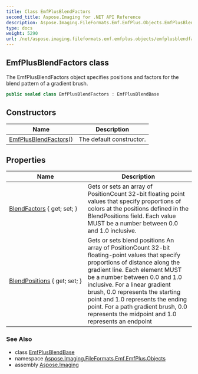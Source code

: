 ```yaml
---
title: Class EmfPlusBlendFactors
second_title: Aspose.Imaging for .NET API Reference
description: Aspose.Imaging.FileFormats.Emf.EmfPlus.Objects.EmfPlusBlendFactors class. The EmfPlusBlendFactors object specifies positions and factors for the blend pattern of a gradient brush
type: docs
weight: 5290
url: /net/aspose.imaging.fileformats.emf.emfplus.objects/emfplusblendfactors/
---
```

## EmfPlusBlendFactors class

The EmfPlusBlendFactors object specifies positions and factors for the blend pattern of a gradient brush.

```csharp
public sealed class EmfPlusBlendFactors : EmfPlusBlendBase
```

## Constructors

| Name | Description |
| --- | --- |
| [EmfPlusBlendFactors](emfplusblendfactors/)() | The default constructor. |

## Properties

| Name | Description |
| --- | --- |
| [BlendFactors](../../aspose.imaging.fileformats.emf.emfplus.objects/emfplusblendfactors/blendfactors/) { get; set; } | Gets or sets an array of PositionCount 32-bit floating point values that specify proportions of colors at the positions defined in the BlendPositions field. Each value MUST be a number between 0.0 and 1.0 inclusive. |
| [BlendPositions](../../aspose.imaging.fileformats.emf.emfplus.objects/emfplusblendbase/blendpositions/) { get; set; } | Gets or sets blend positions An array of PositionCount 32-bit floating-point values that specify proportions of distance along the gradient line. Each element MUST be a number between 0.0 and 1.0 inclusive. For a linear gradient brush, 0.0 represents the starting point and 1.0 represents the ending point. For a path gradient brush, 0.0 represents the midpoint and 1.0 represents an endpoint |

### See Also

* class [EmfPlusBlendBase](../emfplusblendbase/)
* namespace [Aspose.Imaging.FileFormats.Emf.EmfPlus.Objects](../../aspose.imaging.fileformats.emf.emfplus.objects/)
* assembly [Aspose.Imaging](../../)



